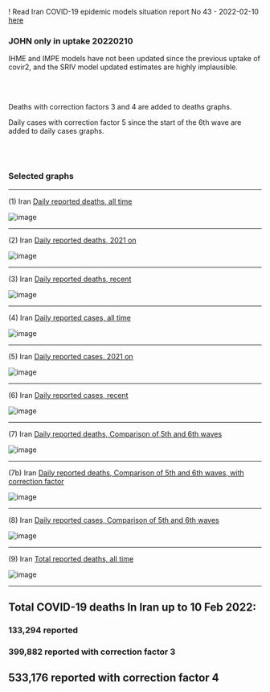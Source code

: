 ! Read Iran COVID-19 epidemic models situation report No 43 - 2022-02-10 [here](https://github.com/pourmalek/covir2/blob/main/situation%20reports/41%20Iran%20COVID-19%20epidemic%20models%20situation%20report%20No%2041%20–%202022-02-04.pdf)

### JOHN only in uptake 20220210

IHME and IMPE models have not been updated since the previous uptake of covir2, and the SRIV model updated estimates are highly implausible. 

<br/><br/>

Deaths with correction factors 3 and 4 are added to deaths graphs.   

Daily cases with correction factor 5 since the start of the 6th wave are added to daily cases graphs.  

<br/><br/>

### Selected graphs

******

(1) Iran [Daily reported deaths, all time](https://github.com/pourmalek/covir2/blob/main/20220210%20JOHN/output/merge/graph%2011%20COVID-19%20daily%20deaths%2C%20Iran%2C%20JOHN%2C%20all%20time.pdf)

![image](https://user-images.githubusercontent.com/30849720/153661922-435f4fd0-cd7e-47a5-9338-59a34d29fd6d.png)

******

(2) Iran [Daily reported deaths, 2021 on](https://github.com/pourmalek/covir2/blob/main/20220210%20JOHN/output/merge/graph%2012%20COVID-19%20daily%20deaths%2C%20Iran%2C%20JOHN%2C%202021.pdf)

![image](https://user-images.githubusercontent.com/30849720/153662004-f19eb885-fbad-4a8c-8860-c3253bebd32e.png)

******

(3) Iran [Daily reported deaths, recent](https://github.com/pourmalek/covir2/blob/main/20220210%20JOHN/output/merge/graph%2012%20COVID-19%20daily%20deaths%2C%20Iran%2C%20JOHN%2C%202022.pdf)

![image](https://user-images.githubusercontent.com/30849720/153662102-8abde602-b540-4e93-bfd0-6f49fc7a5879.png)

******

(4) Iran [Daily reported cases, all time](https://github.com/pourmalek/covir2/blob/main/20220210%20JOHN/output/merge/graph%2021%20COVID-19%20daily%20cases%2C%20Iran%2C%20JOHN%2C%20all%20time.pdf)

![image](https://user-images.githubusercontent.com/30849720/153662177-16044260-4c67-4eae-bd8b-d0fc7b60e8ac.png)

******

(5) Iran [Daily reported cases, 2021 on](https://github.com/pourmalek/covir2/blob/main/20220210%20JOHN/output/merge/graph%2022%20COVID-19%20daily%20cases%2C%20Iran%2C%20JOHN%2C%202021.pdf)

![image](https://user-images.githubusercontent.com/30849720/153662274-306d771e-78d7-47c8-b986-8335881f9976.png)

******

(6) Iran [Daily reported cases, recent](https://github.com/pourmalek/covir2/blob/main/20220210%20JOHN/output/merge/graph%2022%20COVID-19%20daily%20cases%2C%20Iran%2C%20JOHN%2C%202022.pdf)

![image](https://user-images.githubusercontent.com/30849720/153662421-6c59c286-b265-4c54-9a03-b1fa35e00b56.png)

******

(7) Iran [Daily reported deaths, Comparison of 5th and 6th waves](https://github.com/pourmalek/covir2/blob/main/20220210%20JOHN/output/merge/graph%2031%20COVID-19%20daily%20cases%2C%20Iran%2C%20JOHN%2C%205th%20and%206th%20waves.pdf)

![image](https://user-images.githubusercontent.com/30849720/153662492-87a4f32b-c74f-4b00-8a8a-37956abe4d6c.png)

******

(7b) Iran [Daily reported deaths, Comparison of 5th and 6th waves, with correction factor](https://github.com/pourmalek/covir2/blob/main/20220210%20JOHN/output/merge/graph%2031b%20COVID-19%20daily%20cases%2C%20Iran%2C%20JOHN%2C%205th%20and%206th%20waves.pdf)

![image](https://user-images.githubusercontent.com/30849720/153662573-00488d42-420c-4993-9377-4771ea6771c7.png)

******

(8) Iran [Daily reported cases, Comparison of 5th and 6th waves](https://github.com/pourmalek/covir2/blob/main/20220210%20JOHN/output/merge/graph%2032%20COVID-19%20daily%20deaths%2C%20Iran%2C%20JOHN%2C%205th%20and%206th%20waves.pdf)

![image](https://user-images.githubusercontent.com/30849720/153662660-84ab0c3f-b443-41f0-ace2-66c75698763d.png)

******

(9) Iran [Total reported deaths, all time](https://github.com/pourmalek/covir2/blob/main/20220210%20JOHN/output/merge/graph%2033%20COVID-19%20total%20deaths%2C%20Iran%2C%20JOHN.pdf)

![image](https://user-images.githubusercontent.com/30849720/153662963-6ddd4fe1-48a9-4ea8-b5b7-79a474571b17.png)

******

## Total COVID-19 deaths In Iran up to 10 Feb 2022:
 
### 133,294 reported	

### 399,882 reported with correction factor 3	

## 533,176 reported with correction factor 4

